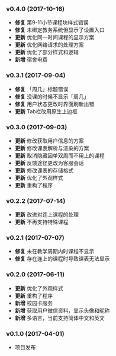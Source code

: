 ### v0.4.0 (2017-10-16)

- **修复** 第9-11小节课程块样式错误
- **修复** 未绑定教务系统但显示了设置入口
- **更新** 优化同一时间课程的显示方案
- **更新** 优化网络请求的处理方案
- **更新** 优化了部分样式和逻辑
- **新增** 宿舍电费

### v0.3.1 (2017-09-04)

- **修复** 「周几」标题错误
- **修复** 没课的时候不显示「周几」
- **修复** 用户状态更改时界面刷新出错
- **更新** Tab栏改用原生上边框

### v0.3.0 (2017-09-03)

- **更新** 修改获取用户信息的方案
- **更新** 修改课表解析与渲染的方案
- **更新** 取消隐藏因单双周而不用上的课程
- **更新** 反馈途径更改为客服会话
- **更新** 修改课表的存储格式
- **更新** 优化了外观样式
- **更新** 重构了程序

### v0.2.2 (2017-07-14)

- **更新** 改进对连上课程的处理
- **更新** 不再支持特殊课程

### v0.2.1 (2017-07-07)

- **修复** 未在教学周期内时课程不显示
- **修复** 存在连上的课程时导致课表无法显示

### v0.2.0 (2017-06-11)

- **更新** 优化了外观样式
- **更新** 重构了程序
- **新增** 校园卡服务
- **新增** 获取用户微信资料，显示头像和昵称
- **新增** 多语言，当前支持简体中文和英文

### v0.1.0 (2017-04-01)

- 项目发布